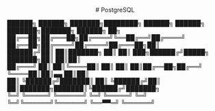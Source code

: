 <p align="center">
  # PostgreSQL
</p>

██████╗  ██████╗ ███████╗████████╗ ██████╗ ██████╗ ███████╗███████╗ ██████╗ ██╗      
██╔══██╗██╔═══██╗██╔════╝╚══██╔══╝██╔════╝ ██╔══██╗██╔════╝██╔════╝██╔═══██╗██║      
██████╔╝██║   ██║███████╗   ██║   ██║  ███╗██████╔╝█████╗  ███████╗██║   ██║██║      
██╔═══╝ ██║   ██║╚════██║   ██║   ██║   ██║██╔══██╗██╔══╝  ╚════██║██║▄▄ ██║██║      
██║     ╚██████╔╝███████║   ██║   ╚██████╔╝██║  ██║███████╗███████║╚██████╔╝███████╗  
╚═╝      ╚═════╝ ╚══════╝   ╚═╝    ╚═════╝ ╚═╝  ╚═╝╚══════╝╚══════╝ ╚══▀▀═╝ ╚══════╝  


